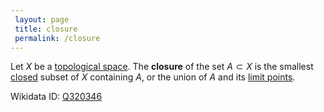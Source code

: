 ```yaml
---
 layout: page
 title: closure
 permalink: /closure
---
```

Let $X$ be a [topological space](https://defsmath.github.io/DefsMath/topological_space). The **closure** of the set $A \subset X$ is the smallest [closed](https://defsmath.github.io/DefsMath/closed) subset of $X$ containing $A$, or the union of $A$ and its [limit points](https://defsmath.github.io/DefsMath/limit_point).

Wikidata ID: [Q320346](https://www.wikidata.org/wiki/Q320346)